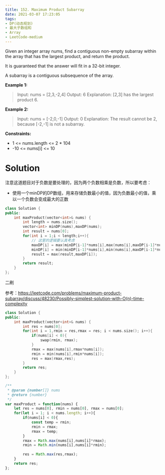 ```yaml
---
title: 152. Maximum Product Subarray
date: 2021-03-07 17:23:05
tags:
- DP(动态规划)
- 最大子数组和
- Array
- LeetCode-medium
---
```


Given an integer array nums, find a contiguous non-empty subarray within the array that has the largest product, and return the product.

It is guaranteed that the answer will fit in a 32-bit integer.

A subarray is a contiguous subsequence of the array.

 <!-- more -->

**Example 1:**

> Input: nums = [2,3,-2,4]
> Output: 6
> Explanation: [2,3] has the largest product 6.

**Example 2:**

> Input: nums = [-2,0,-1]
> Output: 0
> Explanation: The result cannot be 2, because [-2,-1] is not a subarray.

**Constraints:**

- 1 <= nums.length <= 2 * 104
- -10 <= nums[i] <= 10

# Solution

注意这道题目对于负数是要处理的，因为两个负数相乘是负数，所以要考虑：

- 使用一个minDP的DP数组，用来存储负数最小的值，因为负数最小的值，乘以一个负数会变成最大的正数

```c++
class Solution {
public:
    int maxProduct(vector<int>& nums) {
        int length = nums.size();
        vector<int> minDP(nums),maxDP(nums);
        int result = nums[0];
        for(int i = 1;i < length;i++){
            // 这里的逻辑要认真考虑
            maxDP[i] = max(minDP[i-1]*nums[i],max(nums[i],maxDP[i-1]*nums[i]));
            minDP[i] = min(minDP[i-1]*nums[i],min(nums[i],maxDP[i-1]*nums[i]));
            result = max(result,maxDP[i]);
        }
        return result;
    }
};
```

二刷

参考：https://leetcode.com/problems/maximum-product-subarray/discuss/48230/Possibly-simplest-solution-with-O(n)-time-complexity

```c++
class Solution {
public:
    int maxProduct(vector<int>& nums) {
        int res = nums[0];
        for(int i = 1,rmin = res,rmax = res; i < nums.size(); i++){
            if(nums[i] < 0){
                swap(rmin, rmax);
            }
            rmax = max(nums[i],rmax*nums[i]);
            rmin = min(nums[i],rmin*nums[i]);
            res = max(rmax,res);
        }
        return res;
    }
};
```

```js
/**
 * @param {number[]} nums
 * @return {number}
 */
var maxProduct = function(nums) {
    let res = nums[0], rmin = nums[0], rmax = nums[0];
    for(let i = 1; i < nums.length; i++){
        if(nums[i] < 0){
            const temp = rmin;
            rmin = rmax;
            rmax = temp;
        }
        rmax = Math.max(nums[i],nums[i]*rmax);
        rmin = Math.min(nums[i],nums[i]*rmin);
        
        res = Math.max(res,rmax);
    }
    return res;
};
```

